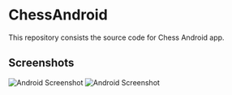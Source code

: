 # ChessAndroid

This repository consists the source code for Chess Android app.

## Screenshots

![Android Screenshot](https://i.imgur.com/nriNG8Mm.png "Android Screenshot")
![Android Screenshot](https://i.imgur.com/aPEXxoRm.png "Android Screenshot")



